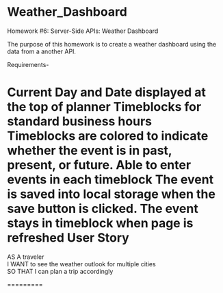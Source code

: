 # Weather_Dashboard

Homework #6: Server-Side APIs: Weather Dashboard

The purpose of this homework is to create a weather dashboard using the data from a another API.

Requirements-

Current Day and Date displayed at the top of planner
Timeblocks for standard business hours
Timeblocks are colored to indicate whether the event is in past, present, or future.
Able to enter events in each timeblock
The event is saved into local storage when the save button is clicked.
The event stays in timeblock when page is refreshed
User Story
=========

AS A traveler <br>
I WANT to see the weather outlook for multiple cities <br>
SO THAT I can plan a trip accordingly <br>

=========
